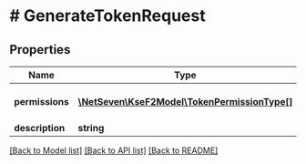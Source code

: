 # # GenerateTokenRequest

## Properties

Name | Type | Description | Notes
------------ | ------------- | ------------- | -------------
**permissions** | [**\NetSeven\KseF2Model\TokenPermissionType[]**](TokenPermissionType.md) | Uprawnienia przypisane tokenowi. | [optional]
**description** | **string** | Opis tokena. | [optional]

[[Back to Model list]](../../README.md#models) [[Back to API list]](../../README.md#endpoints) [[Back to README]](../../README.md)
